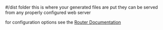#/dist folder
this is where your generated files are put
they can be served from any properly configured web server

for configuration options see the [Router Documentation](https://router.vuejs.org/guide/essentials/history-mode.html#example-server-configurations)

